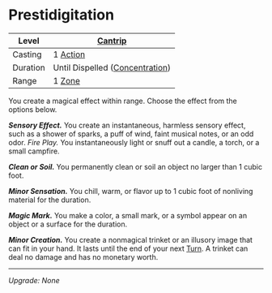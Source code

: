 # Prestidigitation

| Level    | [Cantrip]({Cantrips}.md)                            |
| -------- | --------------------------------------------------------------------- |
| Casting  | 1 [Action](../../../../Game%20Procedures/Core%20Procedures/Action.md) |
| Duration | Until Dispelled ([Concentration](../../Concentration.md))             |
| Range    | 1 [Zone](../../../../Game%20Procedures/Core%20Procedures/Zone.md)     |

You create a magical effect within range. Choose the effect from the options below.

**_Sensory Effect._** You create an instantaneous, harmless sensory effect, such as a shower of sparks, a puff of wind, faint musical notes, or an odd odor. _Fire Play._ You instantaneously light or snuff out a candle, a torch, or a small campfire.

**_Clean or Soil._** You permanently clean or soil an object no larger than 1 cubic foot.

**_Minor Sensation._** You chill, warm, or flavor up to 1 cubic foot of nonliving material for the duration.

**_Magic Mark._** You make a color, a small mark, or a symbol appear on an object or a surface for the duration.

**_Minor Creation._** You create a nonmagical trinket or an illusory image that can fit in your hand. It lasts until the end of your next [Turn](../../../../Game%20Procedures/Core%20Procedures/Turn.md). A trinket can deal no damage and has no monetary worth.

---
*Upgrade: None*
